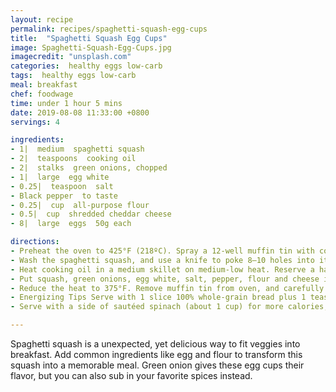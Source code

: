 ```yaml
---
layout: recipe
permalink: recipes/spaghetti-squash-egg-cups
title:  "Spaghetti Squash Egg Cups"
image: Spaghetti-Squash-Egg-Cups.jpg
imagecredit: "unsplash.com"
categories:  healthy eggs low-carb
tags:  healthy eggs low-carb
meal: breakfast
chef: foodwage
time: under 1 hour 5 mins
date: 2019-08-08 11:33:00 +0800
servings: 4

ingredients:
- 1|  medium  spaghetti squash
- 2|  teaspoons  cooking oil
- 2|  stalks  green onions, chopped
- 1|  large  egg white
- 0.25|  teaspoon  salt
- Black pepper  to taste
- 0.25|  cup  all-purpose flour
- 0.5|  cup  shredded cheddar cheese
- 8|  large  eggs  50g each

directions:
- Preheat the oven to 425°F (218ºC). Spray a 12-well muffin tin with cooking spray.
- Wash the spaghetti squash, and use a knife to poke 8–10 holes into it. Place squash into a microwaveable dish. Microwave for 7 minutes; turn over and microwave for an additional 7 minutes. Allow squash to cool for 5 minutes. Cut off the ends of the squash and cut in half. Remove seeds, and use a fork to scrape pulp into a mesh strainer. Press down on squash pulp to drain liquid.
- Heat cooking oil in a medium skillet on medium-low heat. Reserve a handful of green onions for garnish. Add remaining onions to the pan, and sauté for about 5 minutes, or until soft.
- Put squash, green onions, egg white, salt, pepper, flour and cheese into mixing bowl. Combine until well mixed. Evenly divide mixture into 8–10 muffin-tin well (depending on size of your squash). Press down on the bottom and sides of each well to create a “nest.” Bake for 15 minutes, until the edges become golden and crispy.
- Reduce the heat to 375°F. Remove muffin tin from oven, and carefully crack 1 egg into each well. Bake an additional 10–12 minutes, or longer depending on how you like your eggs. Garnish with green onions, and serve.
- Energizing Tips Serve with 1 slice 100% whole-grain bread plus 1 teaspoon butter for more calories, carbs and fiber. (Per serving = Calories :398; Fat :19g; Carbohydrate:33g; Dietary Fiber 4g; Sugar:7g; Protein:24g)
- Serve with a side of sautéed spinach (about 1 cup) for more calories, fiber and valuable vitamins and minerals. (Per serving=  Calories :329; Fat :18g; Carbohydrate :20g; Dietary Fiber :5g; Sugar :4g; Protein :24g)  

---
```


Spaghetti squash is a unexpected, yet delicious way to fit veggies into breakfast. Add common ingredients like egg and flour to transform this squash into a memorable meal. Green onion gives these egg cups their flavor, but you can also sub in your favorite spices instead.